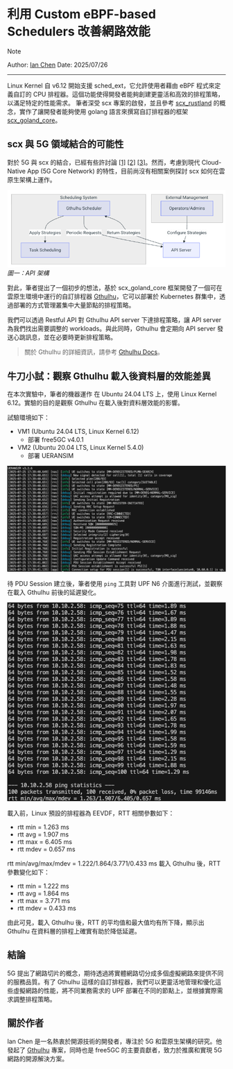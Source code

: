 # 利用 Custom eBPF-based Schedulers 改善網路效能

>[!NOTE]
> Author: [Ian Chen](https://www.linkedin.com/in/ian-chen-88b70b1aa/)
> Date: 2025/07/26
---

Linux Kernel 自 v6.12 開始支援 sched_ext，它允許使用者藉由 eBPF 程式來定義自訂的 CPU 排程器。這個功能使得開發者能夠創建更靈活和高效的排程策略，以滿足特定的性能需求。
筆者深受 scx 專案的啟發，並且參考 [scx_rustland](https://github.com/sched-ext/scx/tree/main/scheds/rust/scx_rustland) 的概念，實作了讓開發者能夠使用 golang 語言來撰寫自訂排程器的框架 [scx_goland_core](https://github.com/Gthulhu/scx_goland_core)。

## scx 與 5G 領域結合的可能性

對於 5G 與 scx 的結合，已經有些許討論 [[1]](https://free5gc.org/blog/20250305/20250305/) [[2]](https://free5gc.org/blog/20250509/20250509/) [[3]](https://lwn.net/Articles/1027096/)。然而，考慮到現代 Cloud-Native App (5G Core Network) 的特性，目前尚沒有相關案例探討 scx 如何在雲原生架構上運作。

![alt text](fig1.png)
*圖一：API 架構*

對此，筆者提出了一個初步的想法，基於 scx_goland_core 框架開發了一個可在雲原生環境中運行的自訂排程器 [Gthulhu](https://gthulhu.github.io/docs/)，它可以部署於 Kubernetes 群集中，透過部署的方式管理叢集中大量節點的排程策略。

我們可以透過 Restful API 對 Gthulhu API server 下達排程策略，讓 API server 為我們找出需要調整的 workloads。與此同時，Gthulhu 會定期向 API server 發送心跳訊息，並在必要時更新排程策略。

> 關於 Gthulhu 的詳細資訊，請參考 [Gthulhu Docs](https://gthulhu.github.io/docs/how-it-works.en/)。

## 牛刀小試：觀察 Gthulhu 載入後資料層的效能差異

在本次實驗中，筆者的機器運作 在 Ubuntu 24.04 LTS 上，使用 Linux Kernel 6.12。實驗的目的是觀察 Gthulhu 在載入後對資料層效能的影響。

試驗環境如下：
- VM1 (Ubuntu 24.04 LTS, Linux Kernel 6.12)
    - 部署 free5GC v4.0.1
- VM2 (Ubuntu 20.04 LTS, Linux Kernel 5.4.0)
    - 部署 UERANSIM

![alt text](fig2.png)

待 PDU Session 建立後，筆者使用 `ping` 工具對 UPF N6 介面進行測試，並觀察在載入 Gthulhu 前後的延遲變化。

![alt text](fig3.png)

載入前，Linux 預設的排程器為 EEVDF，RTT 相關參數如下：
- rtt min = 1.263 ms
- rtt avg = 1.907 ms
- rtt max = 6.405 ms
- rtt mdev = 0.657 ms

rtt min/avg/max/mdev = 1.222/1.864/3.771/0.433 ms
載入 Gthulhu 後，RTT 參數變化如下：
- rtt min = 1.222 ms
- rtt avg = 1.864 ms
- rtt max = 3.771 ms
- rtt mdev = 0.433 ms

由此可見，載入 Gthulhu 後，RTT 的平均值和最大值均有所下降，顯示出 Gthulhu 在資料層的排程上確實有助於降低延遲。

## 結論

5G 提出了網路切片的概念，期待透過將實體網路切分成多個虛擬網路來提供不同的服務品質。有了 Gthulhu 這樣的自訂排程器，我們可以更靈活地管理和優化這些虛擬網路的性能，將不同業務需求的 UPF 部署在不同的節點上，並根據實際需求調整排程策略。

## 關於作者

Ian Chen 是一名熱衷於開源技術的開發者，專注於 5G 和雲原生架構的研究。他發起了 [Gthulhu](https://gthulhu.github.io/docs/) 專案，同時也是 free5GC 的主要貢獻者，致力於推廣和實現 5G 網路的開源解決方案。